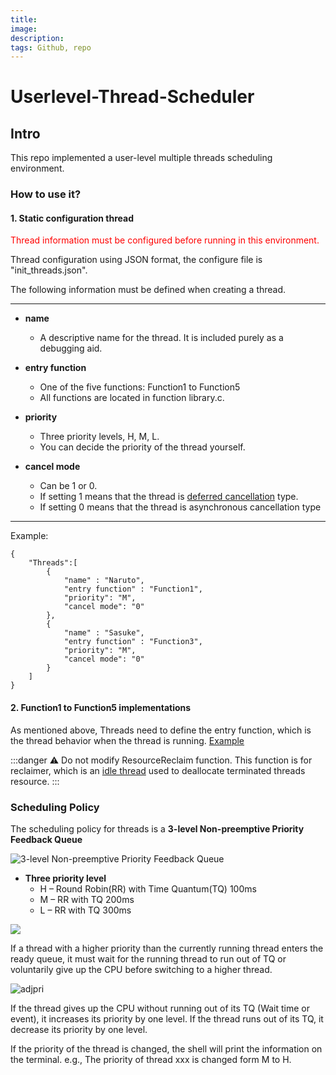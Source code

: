 ```yaml
---
title: 
image: 
description: 
tags: Github, repo
---
```

# Userlevel-Thread-Scheduler

## Intro
This repo implemented a user-level multiple threads scheduling environment.
### How to use it?
#### 1. Static configuration thread
<font color = "red">Thread information must be configured before running in this environment.</font> 

Thread configuration using JSON format, the configure file is "init_threads.json".

The following information must be defined when creating a thread.

---
- **name**
    - A descriptive name for the thread. It is included purely as a debugging aid.


- **entry function**
    - One of the five functions: Function1 to Function5
    - All functions are located in function library.c.

- **priority**
    - Three priority levels, H, M, L.
    - You can decide the priority of the thread yourself.


- **cancel mode**
    - Can be 1 or 0.
    - If setting 1 means that the thread is [deferred cancellation](https://www.tutorialspoint.com/what-is-thread-cancellation) type. 
    - If setting 0 means that the thread is asynchronous cancellation type
---
Example:
```
{
	"Threads":[
		{
			"name" : "Naruto",
			"entry function" : "Function1",
			"priority": "M",
			"cancel mode": "0"
		},
		{
			"name" : "Sasuke",
			"entry function" : "Function3",
			"priority": "M",
			"cancel mode": "0"
		}
	]
}
```
#### 2. Function1 to Function5 implementations
As mentioned above, Threads need to define the entry function, which is the thread behavior when the thread is running. [Example](https://github.com/TsenEn-Chou/Userlevel-Thread-Scheduler/blob/main/function_libary.c)

:::danger
:warning: Do not modify ResourceReclaim function. This function is for reclaimer, which is an [idle thread](https://www.freertos.org/RTOS-idle-task.html) used to deallocate terminated threads resource. 
:::

### Scheduling Policy
The scheduling policy for threads is a 
**3-level Non-preemptive Priority Feedback Queue**

![3-level Non-preemptive Priority Feedback Queue](https://i.imgur.com/NkcebMB.png)

* **Three priority level**
    * H – Round Robin(RR) with Time Quantum(TQ) 100ms
    * M – RR with TQ 200ms
    * L – RR with TQ 300ms


![](https://i.imgur.com/AjymuhK.gif)


If a thread with a higher priority than the currently running thread enters the ready queue, it must wait for the running thread to run out of TQ or voluntarily give up the CPU before switching to a higher thread.

![adjpri](https://github.com/TsenEn-Chou/Userlevel-Thread-Scheduler/blob/472da087e09d07c477476206b3bc59787ca4ef32/adjpri.gif)


If the thread gives up the CPU without running out of its TQ (Wait time or event), it increases its priority by one level.
If the thread runs out of its TQ,  it decrease its priority by one level.


If the priority of the thread is changed, the shell will print the information on the terminal.
e.g.,  The priority of thread xxx is changed form M to H.


